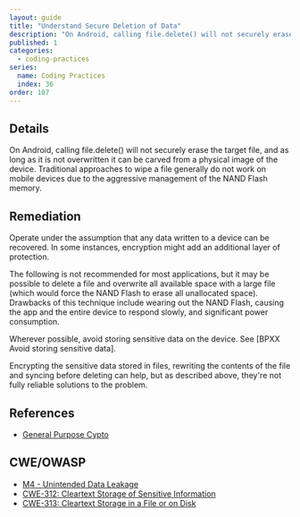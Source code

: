 ```yaml
---
layout: guide
title: "Understand Secure Deletion of Data"
description: "On Android, calling file.delete() will not securely erase the file, and as long as it is not overwritten it can be carved from a physical image of the device."
published: 1
categories:
  - coding-practices
series:
  name: Coding Practices
  index: 36
order: 107
--- 
```


## Details 

On Android, calling file.delete() will not securely erase the target file, and as long as it is not overwritten it can be carved from a physical image of the device. Traditional approaches to wipe a file generally do not work on mobile devices due to the aggressive management of the NAND Flash memory.

## Remediation

Operate under the assumption that any data written to a device can be recovered. In some instances, encryption might add an additional layer of protection.

The following is not recommended for most applications, but it may be possible to delete a file and overwrite all available space with a large file (which would force the NAND Flash to erase all unallocated space). Drawbacks of this technique include wearing out the NAND Flash, causing the app and the entire device to respond slowly, and significant power consumption.

Wherever possible, avoid storing sensitive data on the device. See [BPXX Avoid storing sensitive data].

Encrypting the sensitive data stored in files, rewriting the contents of the file and syncing before deleting can help, but as described above, they're not fully reliable solutions to the problem.

## References 

 * [General Purpose Cypto](https://developer.apple.com/library/mac/documentation/security/conceptual/cryptoservices/GeneralPurposeCrypto/GeneralPurposeCrypto.html)
 
## CWE/OWASP

 * [M4 - Unintended Data Leakage](https://www.owasp.org/index.php/Mobile_Top_10_2014-M4)
 * [CWE-312: Cleartext Storage of Sensitive Information](http://cwe.mitre.org/data/definitions/312.html)
 * [CWE-313: Cleartext Storage in a File or on Disk](http://cwe.mitre.org/data/definitions/313.html)

